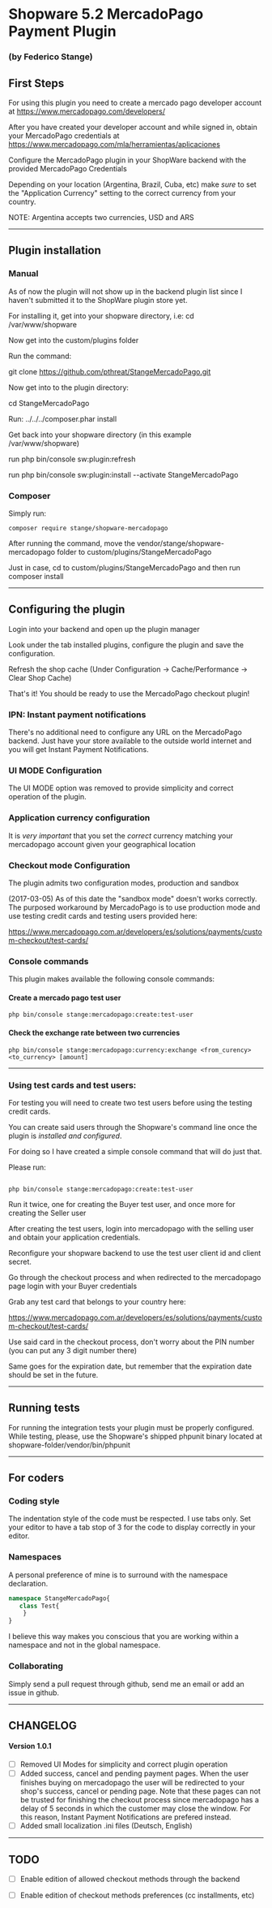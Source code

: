 # Shopware 5.2 MercadoPago Payment Plugin 
### (by Federico Stange)

## First Steps

For using this plugin you need to create a mercado pago developer account at
https://www.mercadopago.com/developers/

After you have created your developer account and while signed in, obtain your 
MercadoPago credentials at https://www.mercadopago.com/mla/herramientas/aplicaciones

Configure the MercadoPago plugin in your ShopWare backend with the provided MercadoPago Credentials

Depending on your location (Argentina, Brazil, Cuba, etc) make *sure* to set the "Application Currency"
setting to the correct currency from your country.

NOTE: Argentina accepts two currencies, USD and ARS

---

## Plugin installation 

### Manual

As of now the plugin will not show up in the backend plugin list since I haven't submitted it to the ShopWare 
plugin store yet.

For installing it, get into your shopware directory, i.e: cd /var/www/shopware

Now get into the custom/plugins folder

Run the command: 

git clone https://github.com/pthreat/StangeMercadoPago.git

Now get into to the plugin directory:

cd StangeMercadoPago

Run:  ../../../composer.phar install 

Get back into your shopware directory (in this example /var/www/shopware)

run php bin/console sw:plugin:refresh

run php bin/console sw:plugin:install --activate StangeMercadoPago

### Composer

Simply run:

```
composer require stange/shopware-mercadopago
```

After running the command, move the vendor/stange/shopware-mercadopago folder to custom/plugins/StangeMercadoPago

Just in case, cd to custom/plugins/StangeMercadoPago and then run composer install

---

## Configuring the plugin

Login into your backend and open up the plugin manager

Look under the tab installed plugins, configure the plugin and save the configuration.

Refresh the shop cache (Under Configuration -> Cache/Performance -> Clear Shop Cache)

That's it! You should be ready to use the MercadoPago checkout plugin!

### IPN: Instant payment notifications

There's no additional need to configure any URL on the MercadoPago backend.
Just have your store available to the outside world internet and you will get Instant Payment Notifications.

### UI MODE Configuration

The UI MODE option was removed to provide simplicity and correct operation of the plugin.

### Application currency configuration

It is *very important* that you set the *correct* currency matching your mercadopago account given your geographical location

### Checkout mode Configuration

The plugin admits two configuration modes, production and sandbox

(2017-03-05) As of this date the "sandbox mode" doesn't works correctly. The purposed workaround by MercadoPago
is to use production mode and use testing credit cards and testing users provided here: 

https://www.mercadopago.com.ar/developers/es/solutions/payments/custom-checkout/test-cards/

### Console commands

This plugin makes available the following console commands:

#### Create a mercado pago test user

```
php bin/console stange:mercadopago:create:test-user
```
#### Check the exchange rate between two currencies

```
php bin/console stange:mercadopago:currency:exchange <from_curency> <to_currency> [amount]
```

---

### Using test cards and test users:

For testing you will need to create two test users before using the testing credit cards.

You can create said users through the Shopware's command line once the plugin is *installed and configured*.
 
For doing so I have created a simple console command that will do just that.

Please run: 

```

php bin/console stange:mercadopago:create:test-user

```
Run it twice, one for creating the Buyer test user, and once more for creating the Seller user

After creating the test users, login into mercadopago with the selling user and obtain your application credentials.

Reconfigure your shopware backend to use the test user client id and client secret.

Go through the checkout process and when redirected to the mercadopago page login with your Buyer credentials

Grab any test card that belongs to your country here:

https://www.mercadopago.com.ar/developers/es/solutions/payments/custom-checkout/test-cards/

Use said card in the checkout process, don't worry about the PIN number (you can put any 3 digit number there)

Same goes for the expiration date, but remember that the expiration date should be set in the future.

---

## Running tests

For running the integration tests your plugin must be properly configured.
While testing, please, use the Shopware's shipped phpunit binary located at shopware-folder/vendor/bin/phpunit

---
## For coders

### Coding style
The indentation style of the code must be respected. I use tabs only. Set your editor to have a tab stop of 3 for the code to display correctly in your editor.

### Namespaces

A personal preference of mine is to surround with the namespace declaration.

```php
namespace StangeMercadoPago{
   class Test{
	}
}
```
I believe this way makes you conscious that you are working within a namespace and not in the global namespace.

### Collaborating

Simply send a pull request through github, send me an email or add an issue in github.

---

## CHANGELOG

#### Version 1.0.1

- [ ] Removed UI Modes for simplicity and correct plugin operation
- [ ] Added success, cancel and pending payment pages. When the user finishes buying on mercadopago the user will be redirected to your shop's success, cancel or pending page. Note that these pages can not be trusted for finishing the checkout process since mercadopago has a delay of 5 seconds in which the customer may close the window. For this reason, Instant Payment Notifications are prefered instead.
- [ ] Added small localization .ini files (Deutsch, English)

---

## TODO

- [ ] Enable edition of allowed checkout methods through the backend
- [ ] Enable edition of checkout methods preferences (cc installments, etc)

